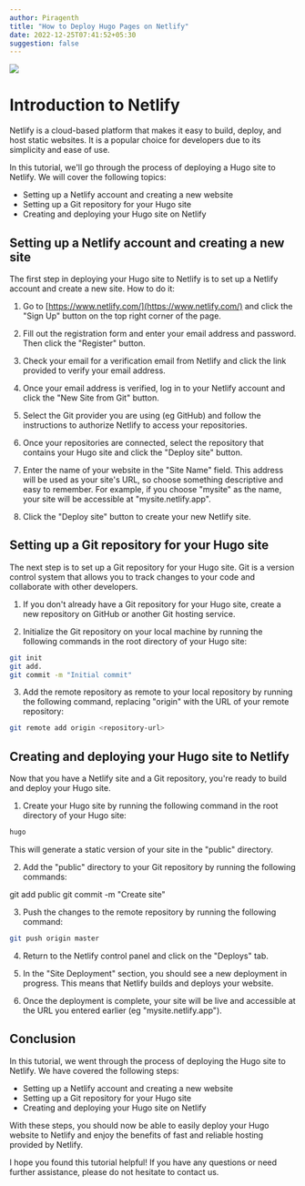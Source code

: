 ```yaml
---
author: Piragenth
title: "How to Deploy Hugo Pages on Netlify"
date: 2022-12-25T07:41:52+05:30
suggestion: false
---
```



![](https://linuxtutorialforbeginners.com/assets/Pictures/hugo-netlify.png)
# Introduction to Netlify

Netlify is a cloud-based platform that makes it easy to build, deploy, and host static websites. It is a popular choice for developers due to its simplicity and ease of use.

In this tutorial, we'll go through the process of deploying a Hugo site to Netlify. We will cover the following topics:

- Setting up a Netlify account and creating a new website
- Setting up a Git repository for your Hugo site
- Creating and deploying your Hugo site on Netlify

## Setting up a Netlify account and creating a new site

The first step in deploying your Hugo site to Netlify is to set up a Netlify account and create a new site. How to do it:

1. Go to [https://www.netlify.com/](https://www.netlify.com/) and click the "Sign Up" button on the top right corner of the page.

2. Fill out the registration form and enter your email address and password. Then click the "Register" button.

3. Check your email for a verification email from Netlify and click the link provided to verify your email address.

4. Once your email address is verified, log in to your Netlify account and click the "New Site from Git" button.

5. Select the Git provider you are using (eg GitHub) and follow the instructions to authorize Netlify to access your repositories.

6. Once your repositories are connected, select the repository that contains your Hugo site and click the "Deploy site" button.

7. Enter the name of your website in the "Site Name" field. This address will be used as your site's URL, so choose something descriptive and easy to remember. For example, if you choose "mysite" as the name, your site will be accessible at "mysite.netlify.app".

8. Click the "Deploy site" button to create your new Netlify site.

## Setting up a Git repository for your Hugo site

The next step is to set up a Git repository for your Hugo site. Git is a version control system that allows you to track changes to your code and collaborate with other developers.

1. If you don't already have a Git repository for your Hugo site, create a new repository on GitHub or another Git hosting service.

2. Initialize the Git repository on your local machine by running the following commands in the root directory of your Hugo site:

``` bash
git init
git add.
git commit -m "Initial commit"
```


3. Add the remote repository as remote to your local repository by running the following command, replacing "origin" with the URL of your remote repository:


``` bash
git remote add origin <repository-url>
```


## Creating and deploying your Hugo site to Netlify

Now that you have a Netlify site and a Git repository, you're ready to build and deploy your Hugo site.

1. Create your Hugo site by running the following command in the root directory of your Hugo site:

``` bash
hugo
```


This will generate a static version of your site in the "public" directory.

2. Add the "public" directory to your Git repository by running the following commands:

git add public
git commit -m "Create site"


3. Push the changes to the remote repository by running the following command:

``` bash
git push origin master
```

4. Return to the Netlify control panel and click on the "Deploys" tab.

5. In the "Site Deployment" section, you should see a new deployment in progress. This means that Netlify builds and deploys your website.

6. Once the deployment is complete, your site will be live and accessible at the URL you entered earlier (eg "mysite.netlify.app").

## Conclusion

In this tutorial, we went through the process of deploying the Hugo site to Netlify. We have covered the following steps:

- Setting up a Netlify account and creating a new website
- Setting up a Git repository for your Hugo site
- Creating and deploying your Hugo site on Netlify

With these steps, you should now be able to easily deploy your Hugo website to Netlify and enjoy the benefits of fast and reliable hosting provided by Netlify.

I hope you found this tutorial helpful! If you have any questions or need further assistance, please do not hesitate to contact us.